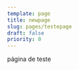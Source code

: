 ```yaml
---
template: page
title: newpage
slug: pages/testepage
draft: false
priority: 0
---
```

p﻿ágina de teste